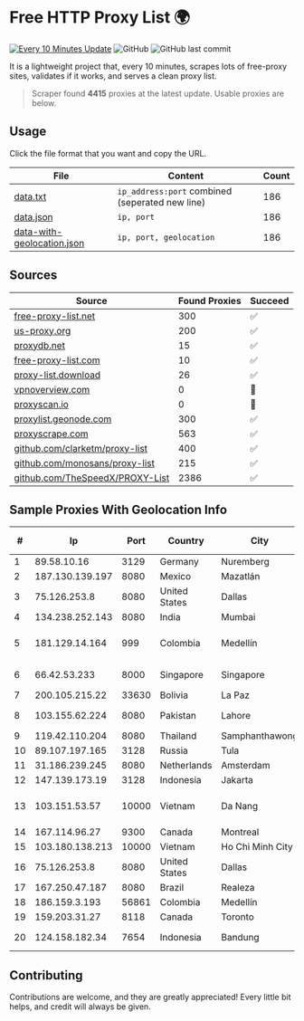 
# Free HTTP Proxy List 🌍

[![Every 10 Minutes Update](https://github.com/mertguvencli/http-proxy-list/actions/workflows/main.yml/badge.svg?branch=main)](https://github.com/mertguvencli/http-proxy-list/actions/workflows/main.yml)
![GitHub](https://img.shields.io/github/license/mertguvencli/http-proxy-list)
![GitHub last commit](https://img.shields.io/github/last-commit/mertguvencli/http-proxy-list)

It is a lightweight project that, every 10 minutes, scrapes lots of free-proxy sites, validates if it works, and serves a clean proxy list.


> Scraper found **4415** proxies at the latest update. Usable proxies are below.

## Usage

Click the file format that you want and copy the URL.


|File|Content|Count|
|----|-------|-----|
|[data.txt](https://raw.githubusercontent.com/mertguvencli/http-proxy-list/main/proxy-list/data.txt)|`ip_address:port` combined (seperated new line)|186|
|[data.json](https://raw.githubusercontent.com/mertguvencli/http-proxy-list/main/proxy-list/data.json)|`ip, port`|186|
|[data-with-geolocation.json](https://raw.githubusercontent.com/mertguvencli/http-proxy-list/main/proxy-list/data-with-geolocation.json)|`ip, port, geolocation`|186|

## Sources

|Source|Found Proxies|Succeed|
|------|-------------|-------|
|[free-proxy-list.net](https://free-proxy-list.net)|300|✅|
|[us-proxy.org](https://www.us-proxy.org)|200|✅|
|[proxydb.net](http://proxydb.net)|15|✅|
|[free-proxy-list.com](https://free-proxy-list.com/?page=&port=&type%5B%5D=http&type%5B%5D=https&up_time=0&search=Search)|10|✅|
|[proxy-list.download](https://www.proxy-list.download/HTTP)|26|✅|
|[vpnoverview.com](https://vpnoverview.com/privacy/anonymous-browsing/free-proxy-servers)|0|🚫|
|[proxyscan.io](https://www.proxyscan.io)|0|🚫|
|[proxylist.geonode.com](https://proxylist.geonode.com/api/proxy-list?limit=300&page=1&sort_by=lastChecked&sort_type=desc&protocols=http,https)|300|✅|
|[proxyscrape.com](https://api.proxyscrape.com/v2/?request=displayproxies&protocol=http&timeout=10000&country=all&ssl=all&anonymity=all)|563|✅|
|[github.com/clarketm/proxy-list](https://raw.githubusercontent.com/clarketm/proxy-list/master/proxy-list-raw.txt)|400|✅|
|[github.com/monosans/proxy-list](https://raw.githubusercontent.com/monosans/proxy-list/main/proxies/http.txt)|215|✅|
|[github.com/TheSpeedX/PROXY-List](https://raw.githubusercontent.com/TheSpeedX/PROXY-List/master/http.txt)|2386|✅|


## Sample Proxies With Geolocation Info

|#|Ip|Port|Country|City|Internet Service Provider|
|-|--|----|-------|----|-------------------------|
|1|89.58.10.16|3129|Germany|Nuremberg|netcup GmbH|
|2|187.130.139.197|8080|Mexico|Mazatlán|Uninet S.A. de C.V.|
|3|75.126.253.8|8080|United States|Dallas|SoftLayer|
|4|134.238.252.143|8080|India|Mumbai|Google LLC|
|5|181.129.14.164|999|Colombia|Medellín|EPM Telecomunicaciones S.A. E.S.P.|
|6|66.42.53.233|8000|Singapore|Singapore|The Constant Company|
|7|200.105.215.22|33630|Bolivia|La Paz|AXS Bolivia S. A.|
|8|103.155.62.224|8080|Pakistan|Lahore|KK Networks (Pvt) Ltd.|
|9|119.42.110.204|8080|Thailand|Samphanthawong|CAT-BB|
|10|89.107.197.165|3128|Russia|Tula|LLC TK Altair|
|11|31.186.239.245|8080|Netherlands|Amsterdam|NetSkope Inc|
|12|147.139.173.19|3128|Indonesia|Jakarta|Alibaba.com LLC|
|13|103.151.53.57|10000|Vietnam|Da Nang|Viet Digital Technology Liability Company|
|14|167.114.96.27|9300|Canada|Montreal|OVH SAS|
|15|103.180.138.213|10000|Vietnam|Ho Chi Minh City|TANHOANGVINA|
|16|75.126.253.8|8080|United States|Dallas|SoftLayer|
|17|167.250.47.187|8080|Brazil|Realeza|Inova Fibra|
|18|186.159.3.193|56861|Colombia|Medellín|Edatel S.a. E.S.P|
|19|159.203.31.27|8118|Canada|Toronto|DigitalOcean, LLC|
|20|124.158.182.34|7654|Indonesia|Bandung|PT Jala Lintas Media|



## Contributing

Contributions are welcome, and they are greatly appreciated! Every
little bit helps, and credit will always be given.

